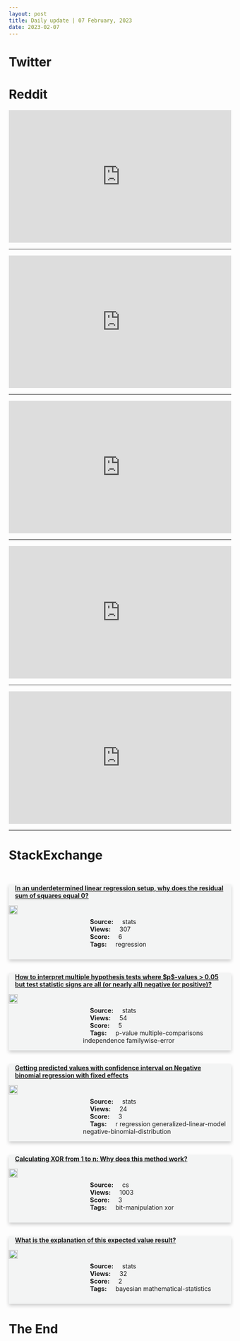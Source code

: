 ```yaml
---
layout: post
title: Daily update | 07 February, 2023
date: 2023-02-07
---
```


<script async src="https://platform.twitter.com/widgets.js" charset="utf-8"></script>


<script src='https://storage.ko-fi.com/cdn/scripts/overlay-widget.js'></script>
<script>
  kofiWidgetOverlay.draw('themldojo', {
    'type': 'floating-chat',
    'floating-chat.donateButton.text': 'Support me',
    'floating-chat.donateButton.background-color': '#f45d22',
    'floating-chat.donateButton.text-color': '#fff'
  });
</script>

# Twitter 

<blockquote class="twitter-tweet"><a href="https://twitter.com/WatcherGuru/status/1622673252626702349"></a></blockquote>

<blockquote class="twitter-tweet"><a href="https://twitter.com/spectatorindex/status/1622690236534001664"></a></blockquote>

<blockquote class="twitter-tweet"><a href="https://twitter.com/unusual_whales/status/1622636487060619287"></a></blockquote>

<blockquote class="twitter-tweet"><a href="https://twitter.com/thejustinwelsh/status/1622636997360615442"></a></blockquote>

<blockquote class="twitter-tweet"><a href="https://twitter.com/unusual_whales/status/1622679557370269696"></a></blockquote>

<blockquote class="twitter-tweet"><a href="https://twitter.com/stanfordnlp/status/1622695797354598415"></a></blockquote>

<blockquote class="twitter-tweet"><a href="https://twitter.com/huggingface/status/1622638546950447104"></a></blockquote>

<blockquote class="twitter-tweet"><a href="https://twitter.com/stanfordnlp/status/1622398685396041729"></a></blockquote>

<blockquote class="twitter-tweet"><a href="https://twitter.com/DeepLearningAI_/status/1622626182750523397"></a></blockquote>

<blockquote class="twitter-tweet"><a href="https://twitter.com/MetaAI/status/1622692094866296853"></a></blockquote>

# Reddit 

<iframe id="reddit-embed" src="https://www.redditmedia.com/r/datascience/comments/10v75gc/be_careful_with_ai_influencers_marketing_themself?ref_source=embed&amp;ref=share&amp;embed=true" sandbox="allow-scripts allow-same-origin allow-popups" style="border: none;" height="300" width="100%" scrolling="yes"></iframe>
<hr style="width:100%;text-align:left;margin-left:0">
<iframe id="reddit-embed" src="https://www.redditmedia.com/r/datascience/comments/10v018i/are_you_just_mediocre_at_your_job?ref_source=embed&amp;ref=share&amp;embed=true" sandbox="allow-scripts allow-same-origin allow-popups" style="border: none;" height="300" width="100%" scrolling="yes"></iframe>
<hr style="width:100%;text-align:left;margin-left:0">
<iframe id="reddit-embed" src="https://www.redditmedia.com/r/MachineLearning/comments/10vgrff/n_google_an_important_next_step_on_our_ai_journey?ref_source=embed&amp;ref=share&amp;embed=true" sandbox="allow-scripts allow-same-origin allow-popups" style="border: none;" height="300" width="100%" scrolling="yes"></iframe>
<hr style="width:100%;text-align:left;margin-left:0">
<iframe id="reddit-embed" src="https://www.redditmedia.com/r/dataengineering/comments/10uu1j4/best_books_or_material_to_learn_the_basics_of?ref_source=embed&amp;ref=share&amp;embed=true" sandbox="allow-scripts allow-same-origin allow-popups" style="border: none;" height="300" width="100%" scrolling="yes"></iframe>
<hr style="width:100%;text-align:left;margin-left:0">
<iframe id="reddit-embed" src="https://www.redditmedia.com/r/dataengineering/comments/10uw3rn/end_to_end_pyspark_testing_cicd_example_repo?ref_source=embed&amp;ref=share&amp;embed=true" sandbox="allow-scripts allow-same-origin allow-popups" style="border: none;" height="300" width="100%" scrolling="yes"></iframe>
<hr style="width:100%;text-align:left;margin-left:0">

<style>
.card {
box-shadow: 0 4px 8px 0 rgba(0,0,0,0.2);
transition: 0.3s;
width: 100%;
background-color: #F3F4F4;
}
p{
    margin-left:  3em;
    padding-top: 1em;
}
.part2{
    display: grid;
    grid-template-columns: 1fr 3fr;
}
h4{
    margin: 1em;
}

.card:hover {
box-shadow: 0 8px 16px 0 rgba(0,0,0,0.2);
}
b {
padding: 2px 16px;
}
</style>
  
# StackExchange 


  <br>
  <div class="card">
  <h4><a href='https://stats.stackexchange.com/questions/604400/in-an-underdetermined-linear-regression-setup-why-does-the-residual-sum-of-squa'>In an underdetermined linear regression setup, why does the residual sum of squares equal 0?</a></h4> 
  <div class="part2">
      <img src="https://cdn.sstatic.net/Sites/stats/Img/apple-touch-icon@2.png?v=344f57aa10cc" alt="Img missing!" style="width:40%">
      <p><b>Source:</b> stats<br><b>Views:</b> 307<br><b>Score:</b> 6<br><b>Tags:</b> <span class="badge badge-dark">regression</span></p> 
  </div>
  </div>
      
  <br>
  <div class="card">
  <h4><a href='https://stats.stackexchange.com/questions/604474/how-to-interpret-multiple-hypothesis-tests-where-p-values-0-05-but-test-stat'>How to interpret multiple hypothesis tests where $p$-values &gt; 0.05 but test statistic signs are all (or nearly all) negative (or positive)?</a></h4> 
  <div class="part2">
      <img src="https://cdn.sstatic.net/Sites/stats/Img/apple-touch-icon@2.png?v=344f57aa10cc" alt="Img missing!" style="width:40%">
      <p><b>Source:</b> stats<br><b>Views:</b> 54<br><b>Score:</b> 5<br><b>Tags:</b> <span class="badge badge-dark">p-value</span> <span class="badge badge-dark">multiple-comparisons</span> <span class="badge badge-dark">independence</span> <span class="badge badge-dark">familywise-error</span></p> 
  </div>
  </div>
      
  <br>
  <div class="card">
  <h4><a href='https://stats.stackexchange.com/questions/604493/getting-predicted-values-with-confidence-interval-on-negative-binomial-regressio'>Getting predicted values with confidence interval on Negative binomial regression with fixed effects</a></h4> 
  <div class="part2">
      <img src="https://cdn.sstatic.net/Sites/stats/Img/apple-touch-icon@2.png?v=344f57aa10cc" alt="Img missing!" style="width:40%">
      <p><b>Source:</b> stats<br><b>Views:</b> 24<br><b>Score:</b> 3<br><b>Tags:</b> <span class="badge badge-dark">r</span> <span class="badge badge-dark">regression</span> <span class="badge badge-dark">generalized-linear-model</span> <span class="badge badge-dark">negative-binomial-distribution</span></p> 
  </div>
  </div>
      
  <br>
  <div class="card">
  <h4><a href='https://cs.stackexchange.com/questions/157353/calculating-xor-from-1-to-n-why-does-this-method-work'>Calculating XOR from 1 to n: Why does this method work?</a></h4> 
  <div class="part2">
      <img src="https://cdn.sstatic.net/Sites/cs/Img/apple-touch-icon@2.png?v=324a3e0c2b03" alt="Img missing!" style="width:40%">
      <p><b>Source:</b> cs<br><b>Views:</b> 1003<br><b>Score:</b> 3<br><b>Tags:</b> <span class="badge badge-dark">bit-manipulation</span> <span class="badge badge-dark">xor</span></p> 
  </div>
  </div>
      
  <br>
  <div class="card">
  <h4><a href='https://stats.stackexchange.com/questions/604488/what-is-the-explanation-of-this-expected-value-result'>What is the explanation of this expected value result?</a></h4> 
  <div class="part2">
      <img src="https://cdn.sstatic.net/Sites/stats/Img/apple-touch-icon@2.png?v=344f57aa10cc" alt="Img missing!" style="width:40%">
      <p><b>Source:</b> stats<br><b>Views:</b> 32<br><b>Score:</b> 2<br><b>Tags:</b> <span class="badge badge-dark">bayesian</span> <span class="badge badge-dark">mathematical-statistics</span></p> 
  </div>
  </div>
      
# The End